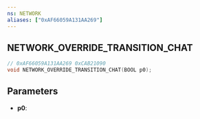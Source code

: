 ```yaml
---
ns: NETWORK
aliases: ["0xAF66059A131AA269"]
---
```

## NETWORK_OVERRIDE_TRANSITION_CHAT

```c
// 0xAF66059A131AA269 0xCAB21090
void NETWORK_OVERRIDE_TRANSITION_CHAT(BOOL p0);
```


## Parameters
* **p0**: 

